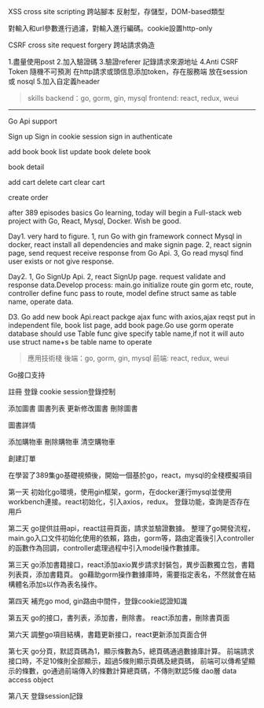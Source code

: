 XSS cross site scripting 跨站腳本
反射型，存儲型，DOM-based類型

對輸入和url參數進行過濾，對輸入進行編碼。cookie設置http-only

CSRF cross site request forgery 跨站請求偽造

1.盡量使用post
2.加入驗證碼
3.驗證referer 記錄請求來源地址
4.Anti CSRF Token 隨機不可預測
  在http請求或頭信息添加token，存在服務端 放在session 或 nosql
5.加入自定義header


> skills
backend：go, gorm, gin, mysql
frontend: react, redux, weui 

-------------------------
Go Api support 

Sign up
Sign in
cookie session sign in authenticate

add book
book list
update book
delete book

book detail

add cart
delete cart
clear cart 

create order 

after 389 episodes basics Go learning, today will begin a Full-stack web project with Go, React, Mysql, Docker. Wish be good.

Day1. very hard to figure. 1, run Go with gin framework connect Mysql in docker, react install all dependencies and make signin page. 2, react signin page, send request receive response from Go Api. 3, Go read mysql find user exists or not give response.

Day2. 1, Go SignUp Api. 2, react SignUp page. request validate and response data.Develop process: main.go initialize route gin gorm etc, route, controller define func pass to route, model define struct same as table name, operate data.

D3. Go add new book Api.react packge ajax func with axios,ajax reqst put in independent file, book list page, add book page.Go use gorm operate database should use Table func give specify table name,if not it will auto use struct name+s be table name to operate



> 應用技術棧
後端：go, gorm, gin, mysql
前端: react, redux, weui 

Go接口支持

註冊
登錄
cookie session登錄控制

添加圖書
圖書列表
更新修改圖書
刪除圖書

圖書詳情

添加購物車
刪除購物車
清空購物車

創建訂單

在學習了389集go基礎視頻後，開始一個基於go，react，mysql的全棧模擬項目

第一天
初始化go環境，使用gin框架，gorm，在docker運行mysql並使用workbench連接。react初始化，引入axios，redux。
登錄功能，查詢是否存在用戶

第二天
go提供註冊api，react註冊頁面，請求並驗證數據。
整理了go開發流程，main.go入口文件初始化使用的依賴，路由，gorm等，路由定義後引入controller的函數作為回調，controller處理過程中引入model操作數據庫。

第三天
go添加書籍接口，react添加axio異步請求封裝包，異步函數獨立包，書籍列表頁，添加書籍頁。
go藉助gorm操作數據庫時，需要指定表名，不然就會在結構體名添加s以作為表名操作。

第四天
補充go mod, gin路由中間件，登錄cookie認證知識

第五天
go的接口，書列表，添加書，刪除書。
react添加書，刪除書頁面

第六天
調整go項目結構，書籍更新接口，react更新添加頁面合併

第七天
go分頁，默認頁碼為1，顯示條數為5，總頁碼通過數據庫計算。
前端請求接口時，不足10條則全部顯示，超過5條則顯示頁碼及總頁碼，
前端可以傳希望顯示的條數，go通過前端傳入的條數計算總頁碼，不傳則默認5條
dao層 data access object

第八天
登錄session記錄
